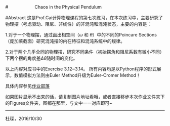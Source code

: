 #　　　　　　Chaos in the Physical Pendulum

#Abstract
这是Prof.Cai计算物理课程的第七次练习，在本次练习中，主要研究了物理摆（考虑驱动、阻尼、非线性）的非混沌和混沌状态，主要的内容是：

1.对于一个物理摆，通过画出相空间（$\omega$ 和 $\theta$）中的不同的Poincare Sections（庞加莱截面）研究混沌摆的内在特征和混沌系统中的规律。

2.对于两个几乎全同的物理摆，研究不同条件（初始摆角和阻尼系数有微小不同）下两个摆的角度差$\Delta \theta$随时间的变化。

以上内容对应书中的Exercise 3.12~3.14。
所有内容均是以Python程序的形式展示，数值模拟方法则由Euler Method升级为Euler-Cromer Method！

具体内容参见[作业部落](https://www.zybuluo.com/Chenducvke/note/549866)

如果图片显示不出来的话，请复制图片地址看哦，或者直接移步本次作业文件夹下的Figures文件夹，图都在那里，与文中一一对应即可~

***
杜琛，2016/10/30
